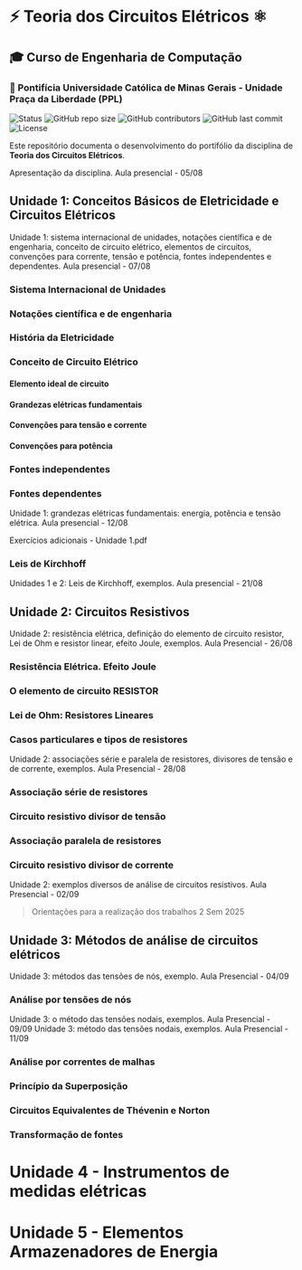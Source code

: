 # ⚡ Teoria dos Circuitos Elétricos ⚛️

## 🎓 Curso de Engenharia de Computação

### 📍 Pontifícia Universidade Católica de Minas Gerais - Unidade Praça da Liberdade (PPL)

<!-- <p align="center"><img src="http://img.shields.io/static/v1?label=STATUS&message=EM%20DESENVOLVIMENTO&color=GREEN&style=for-the-badge"/></p> -->
![Status](https://img.shields.io/badge/Status-Em%20Desenvolvimento-blue)
![GitHub repo size](https://img.shields.io/github/repo-size/MacMenez/iniciacao-cientifica)
![GitHub contributors](https://img.shields.io/github/contributors/MacMenez/iniciacao-cientifica)
![GitHub last commit](https://img.shields.io/github/last-commit/MacMenez/iniciacao-cientifica)
![License](https://img.shields.io/badge/License-MIT-green)

Este repositório documenta o desenvolvimento do portifólio da disciplina de **Teoria dos Circuitos Elétricos**.

Apresentação da disciplina. Aula presencial - 05/08

## Unidade 1: Conceitos Básicos de Eletricidade e Circuitos Elétricos

Unidade 1: sistema internacional de unidades, notações científica e de engenharia,  conceito de circuito elétrico, elementos de circuitos, convenções para corrente, tensão e potência, fontes independentes e dependentes. Aula presencial - 07/08

### Sistema Internacional de Unidades

### Notações científica e de engenharia

### História da Eletricidade

### Conceito de Circuito Elétrico

#### Elemento ideal de circuito

#### Grandezas elétricas fundamentais

#### Convenções para tensão e corrente

#### Convenções para potência

### Fontes independentes

### Fontes dependentes

Unidade 1: grandezas elétricas fundamentais: energia, potência e tensão elétrica. Aula presencial - 12/08

Exercícios adicionais - Unidade 1.pdf

### Leis de Kirchhoff

Unidades 1 e 2: Leis de Kirchhoff, exemplos. Aula presencial - 21/08

## Unidade 2: Circuitos Resistivos

Unidade 2: resistência elétrica, definição do elemento de circuito resistor, Lei de Ohm e resistor linear, efeito Joule, exemplos. Aula Presencial - 26/08

### Resistência Elétrica. Efeito Joule

### O elemento de circuito RESISTOR

### Lei de Ohm: Resistores Lineares

### Casos particulares e tipos de resistores

Unidade 2: associações série e paralela de resistores, divisores de tensão e de corrente, exemplos. Aula Presencial - 28/08

### Associação série de resistores

### Circuito resistivo divisor de tensão

### Associação paralela de resistores

### Circuito resistivo divisor de corrente

Unidade 2: exemplos diversos de análise de circuitos resistivos. Aula Presencial - 02/09

> Orientações para a realização dos trabalhos 2 Sem 2025

## Unidade 3: Métodos de análise de circuitos elétricos

Unidade 3: métodos das tensões de nós, exemplo. Aula Presencial - 04/09

### Análise por tensões de nós

Unidade 3: o método das tensões nodais, exemplos. Aula Presencial - 09/09
Unidade 3: método das tensões nodais, exemplos. Aula Presencial - 11/09

### Análise por correntes de malhas

### Princípio da Superposição

### Circuitos Equivalentes de Thévenin e Norton

### Transformação de fontes

# Unidade 4 - Instrumentos de medidas elétricas

# Unidade 5 - Elementos Armazenadores de Energia